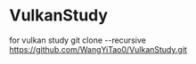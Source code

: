 # VulkanStudy
for  vulkan study
git clone --recursive https://github.com/WangYiTao0/VulkanStudy.git
